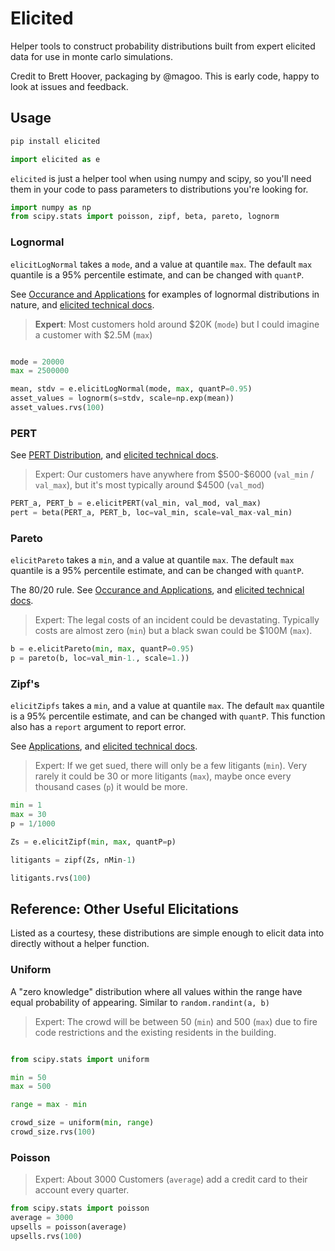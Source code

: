 # Elicited

Helper tools to construct probability distributions built from expert elicited data for use in monte carlo simulations. 

Credit to Brett Hoover, packaging by @magoo. This is early code, happy to look at issues and feedback.

## Usage

```bash
pip install elicited
```

```python
import elicited as e
```

`elicited` is just a helper tool when using numpy and scipy, so you'll need them in your code to pass parameters to distributions you're looking for.


``` python
import numpy as np
from scipy.stats import poisson, zipf, beta, pareto, lognorm
```



### Lognormal

`elicitLogNormal` takes a `mode`, and a value at quantile `max`. The default `max` quantile is a 95% percentile estimate, and can be changed with `quantP`.

See [Occurance and Applications](https://en.wikipedia.org/wiki/Log-normal_distribution#Occurrence_and_applications) for examples of lognormal distributions in nature, and [elicited technical docs](docs/lognormal.md).

> **Expert**: Most customers hold around \$20K (`mode`) but I could imagine a customer with $2.5M (`max`)

``` python

mode = 20000
max = 2500000

mean, stdv = e.elicitLogNormal(mode, max, quantP=0.95)
asset_values = lognorm(s=stdv, scale=np.exp(mean))
asset_values.rvs(100)

```


### PERT

See [PERT Distribution](https://en.wikipedia.org/wiki/PERT_distribution), and [elicited technical docs](docs/pert.md).

> Expert: Our customers have anywhere from \$500-\$6000 (`val_min` / `val_max`), but it's most typically around $4500 (`val_mod`)


``` python
PERT_a, PERT_b = e.elicitPERT(val_min, val_mod, val_max)
pert = beta(PERT_a, PERT_b, loc=val_min, scale=val_max-val_min)
```

### Pareto

`elicitPareto` takes a `min`, and a value at quantile `max`. The default `max` quantile is a 95% percentile estimate, and can be changed with `quantP`.

The 80/20 rule. See [Occurance and Applications](https://en.wikipedia.org/wiki/Pareto_distribution#Occurrence_and_applications), and [elicited technical docs](docs/pareto.md).

> Expert: The legal costs of an incident could be devastating. Typically costs are almost zero (`min`) but a black swan could be $100M (`max`). 

``` python
b = e.elicitPareto(min, max, quantP=0.95)
p = pareto(b, loc=val_min-1., scale=1.))
```

### Zipf's

`elicitZipfs` takes a `min`, and a value at quantile `max`. The default `max` quantile is a 95% percentile estimate, and can be changed with `quantP`. This function also has a `report` argument to report error. 

See [Applications](https://en.wikipedia.org/wiki/Zipf%27s_law#Applications), and [elicited technical docs](docs/zipf.md).

> Expert: If we get sued, there will only be a few litigants (`min`). Very rarely it could be 30 or more litigants (`max`), maybe once every thousand cases (`p`) it would be more.


``` python
min = 1
max = 30
p = 1/1000

Zs = e.elicitZipf(min, max, quantP=p)

litigants = zipf(Zs, nMin-1)

litigants.rvs(100)
```

## Reference: Other Useful Elicitations

Listed as a courtesy, these distributions are simple enough to elicit data into directly without a helper function.

### Uniform

A "zero knowledge" distribution where all values within the range have equal probability of appearing. Similar to `random.randint(a, b)`

> Expert: The crowd will be between 50 (`min`) and 500 (`max`) due to fire code restrictions and the existing residents in the building.

``` python

from scipy.stats import uniform

min = 50
max = 500

range = max - min

crowd_size = uniform(min, range)
crowd_size.rvs(100)
```

### Poisson

> Expert: About 3000 Customers (`average`) add a credit card to their account every quarter.

``` python
from scipy.stats import poisson
average = 3000
upsells = poisson(average)
upsells.rvs(100)

```
